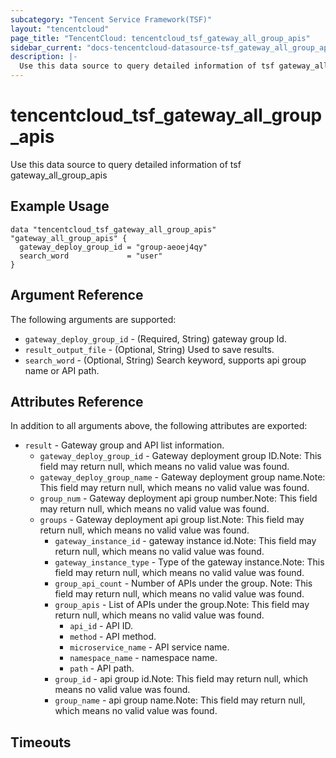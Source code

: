 ```yaml
---
subcategory: "Tencent Service Framework(TSF)"
layout: "tencentcloud"
page_title: "TencentCloud: tencentcloud_tsf_gateway_all_group_apis"
sidebar_current: "docs-tencentcloud-datasource-tsf_gateway_all_group_apis"
description: |-
  Use this data source to query detailed information of tsf gateway_all_group_apis
---
```


# tencentcloud_tsf_gateway_all_group_apis

Use this data source to query detailed information of tsf gateway_all_group_apis

## Example Usage

```hcl
data "tencentcloud_tsf_gateway_all_group_apis" "gateway_all_group_apis" {
  gateway_deploy_group_id = "group-aeoej4qy"
  search_word             = "user"
}
```

## Argument Reference

The following arguments are supported:

* `gateway_deploy_group_id` - (Required, String) gateway group Id.
* `result_output_file` - (Optional, String) Used to save results.
* `search_word` - (Optional, String) Search keyword, supports api group name or API path.

## Attributes Reference

In addition to all arguments above, the following attributes are exported:

* `result` - Gateway group and API list information.
  * `gateway_deploy_group_id` - Gateway deployment group ID.Note: This field may return null, which means no valid value was found.
  * `gateway_deploy_group_name` - Gateway deployment group name.Note: This field may return null, which means no valid value was found.
  * `group_num` - Gateway deployment api group number.Note: This field may return null, which means no valid value was found.
  * `groups` - Gateway deployment  api group list.Note: This field may return null, which means no valid value was found.
    * `gateway_instance_id` - gateway instance id.Note: This field may return null, which means no valid value was found.
    * `gateway_instance_type` - Type of the gateway instance.Note: This field may return null, which means no valid value was found.
    * `group_api_count` - Number of APIs under the group. Note: This field may return null, which means no valid value was found.
    * `group_apis` - List of APIs under the group.Note: This field may return null, which means no valid value was found.
      * `api_id` - API ID.
      * `method` - API method.
      * `microservice_name` - API service name.
      * `namespace_name` - namespace name.
      * `path` - API path.
    * `group_id` - api group id.Note: This field may return null, which means no valid value was found.
    * `group_name` - api group name.Note: This field may return null, which means no valid value was found.


## Timeouts

<no value>


